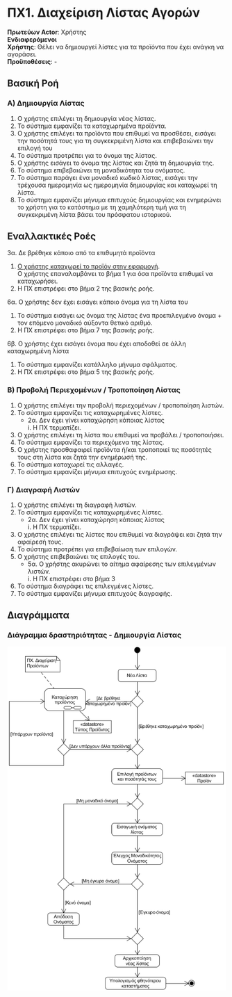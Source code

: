 # ΠΧ1. Διαχείριση Λίστας Αγορών

**Πρωτεύων Actor**: Χρήστης  
**Ενδιαφερόμενοι**  
**Χρήστης**: Θέλει να δημιουργεί λίστες για τα προϊόντα που έχει ανάγκη να αγοράσει.  
**Προϋποθέσεις**: -

## Βασική Ροή

### Α) Δημιουργία Λίστας
1. Ο χρήστης επιλέγει τη δημιουργία νέας λίστας.
2. Το σύστημα εμφανίζει τα καταχωρημένα προϊόντα.
3. Ο χρήστης επιλέγει τα προϊόντα που επιθυμεί να προσθέσει, εισάγει την ποσότητά τους για τη συγκεκριμένη λίστα και επιβεβαιώνει την επιλογή του
4. Το σύστημα προτρέπει για το όνομα της λίστας.
5. Ο χρήστης εισάγει το όνομα της λίστας και ζητά τη δημιουργία της.
6. Το σύστημα επιβεβαιώνει τη μοναδικότητα του ονόματος.
7. Το σύστημα παράγει ένα μοναδικό κωδικό λίστας, εισάγει την τρέχουσα ημερομηνία ως ημερομηνία δημιουργίας και καταχωρεί τη λίστα.
8. Το σύστημα εμφανίζει μήνυμα επιτυχούς δημιουργίας και ενημερώνει το χρήστη για το κατάστημα με τη χαμηλότερη τιμή για τη συγκεκριμένη λίστα βάσει του πρόσφατου ιστορικού.

## Εναλλακτικές Ροές
3α. Δε βρέθηκε κάποιο από τα επιθυμητά προϊόντα
   1. [Ο χρήστης καταχωρεί το προϊόν στην εφαρμογή](uc2-product-management.md "Συμπερίληψη σεναρίου χρήσης [ΠΧ Διαχείριση Προϊόντων]/[Καταχώρηση προϊόντων]").  
Ο χρήστης επαναλαμβάνει το βήμα 1 για όσα προϊόντα επιθυμεί να καταχωρήσει.
   2. Η ΠΧ επιστρέφει στο βήμα 2 της βασικής ροής.

6α. Ο χρήστης δεν έχει εισάγει κάποιο όνομα για τη λίστα του  
   1. Το σύστημα εισάγει ως όνομα της λίστας ένα προεπιλεγμένο όνομα + τον επόμενο μοναδικό αύξοντα θετικό αριθμό.
   2. Η ΠΧ επιστρέφει στο βήμα 7 της βασικής ροής.
   
6β. Ο χρήστης έχει εισάγει όνομα που έχει αποδοθεί σε άλλη καταχωρημένη λίστα
   1. Το σύστημα εμφανίζει κατάλληλο μήνυμα σφάλματος.
   2. Η ΠΧ επιστρέφει στο βήμα 5 της βασικής ροής.


### Β) Προβολή Περιεχομένων / Τροποποίηση Λίστας
1. Ο χρήστης επιλέγει την προβολή περιεχομένων / τροποποίηση λιστών.
2. Το σύστημα εμφανίζει τις καταχωρημένες λίστες.  
    * 2α. Δεν έχει γίνει καταχώρηση κάποιας λίστας  
         i. Η ΠΧ τερματίζει.
3. Ο χρήστης επιλέγει τη λίστα που επιθυμεί να προβάλει / τροποποιήσει.
4. Το σύστημα εμφανίζει τα περιεχόμενα της λίστας.
5. Ο χρήστης προσθαφαιρεί προϊόντα ή/και τροποποιεί τις ποσότητές τους στη λίστα και ζητά την ενημέρωσή της.
6. Το σύστημα καταχωρεί τις αλλαγές.
7. Το σύστημα εμφανίζει μήνυμα επιτυχούς ενημέρωσης.

### Γ) Διαγραφή Λιστών
1. Ο χρήστης επιλέγει τη διαγραφή λιστών.
2. Το σύστημα εμφανίζει τις καταχωρημένες λίστες.  
    * 2α. Δεν έχει γίνει καταχώρηση κάποιας λίστας  
         i. Η ΠΧ τερματίζει.
3. Ο χρήστης επιλέγει τις λίστες που επιθυμεί να διαγράψει και ζητά την αφαίρεσή τους.
4. Το σύστημα προτρέπει για επιβεβαίωση των επιλογών.
5. Ο χρήστης επιβεβαιώνει τις επιλογές του.
   * 5α. Ο χρήστης ακυρώνει το αίτημα αφαίρεσης των επιλεγμένων λιστών.  
         i. Η ΠΧ επιστρέφει στο βήμα 3
6. Το σύστημα διαγράφει τις επιλεγμένες λίστες.
7. Το σύστημα εμφανίζει μήνυμα επιτυχούς διαγραφής.


## Διαγράμματα

### Διάγραμμα δραστηριότητας - Δημιουργία Λίστας
![Διάγραμμα δραστηριότητας - Δημιουργία λίστας](../Scope_and_definition/activity-create-list.png)